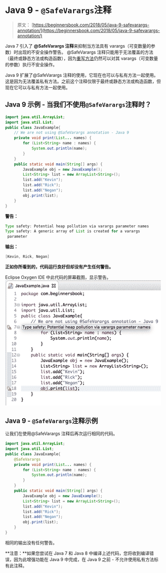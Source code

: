 # Java 9 - `@SafeVarargs`注释

> 原文： [https://beginnersbook.com/2018/05/java-9-safevarargs-annotation/](https://beginnersbook.com/2018/05/java-9-safevarargs-annotation/)

Java 7 引入了 **@SafeVarargs 注释**来抑制当方法具有 varargs（可变数量的参数）时出现的不安全操作警告。 @SafeVarargs 注释只能用于无法覆盖的方法（最终或静态方法或构造函数），因为[重写方法](https://beginnersbook.com/2014/01/method-overriding-in-java-with-example/)仍然可以对其 varargs（可变数量的参数）执行不安全操作。

Java 9 扩展了@SafeVarargs 注释的使用，它现在也可以与私有方法一起使用。这是因为无法覆盖私有方法。之前这个注释仅限于最终或静态方法或构造函数，但现在它可以与私有方法一起使用。

## Java 9 示例 - 当我们不使用`@SafeVarargs`注释时？

```java
import java.util.ArrayList;  
import java.util.List;  
public class JavaExample{  
    // We are not using @SafeVarargs annotation - Java 9
    private void print(List... names) {  
        for (List<String> name : names) {  
            System.out.println(name);  
        }  
    }  
    public static void main(String[] args) {  
        JavaExample obj = new JavaExample();  
        List<String> list = new ArrayList<String>();  
        list.add("Kevin");  
        list.add("Rick"); 
        list.add("Negan");
        obj.print(list);  
    }     
}

```

**警告：**

```java
Type safety: Potential heap pollution via varargs parameter names
Type safety: A generic array of List is created for a varargs 
 parameter
```

**输出：**

```java
[Kevin, Rick, Negan]
```

**正如你所看到的，代码运行良好但却没有产生任何警告。**

Eclipse Oxygen IDE 中此代码的屏幕截图，显示警告。
![Java 9 @SafeVarargs annotation](img/17a9db80b281bb10074de0eea776bd40.jpg)

## Java 9 - `@SafeVarargs`注释示例

让我们在使用@SafeVarargs 注释后再次运行相同的代码。

```java
import java.util.ArrayList;  
import java.util.List;  
public class JavaExample{  
    @SafeVarargs
    private void print(List... names) {  
        for (List<String> name : names) {  
            System.out.println(name);  
        }  
    }  
    public static void main(String[] args) {  
        JavaExample obj = new JavaExample();  
        List<String> list = new ArrayList<String>();  
        list.add("Kevin");  
        list.add("Rick"); 
        list.add("Negan");
        obj.print(list);  
    }      
}
```

相同的输出没有任何警告。

**注意：**如果您尝试在 Java 7 和 Java 8 中编译上述代码，您将收到编译错误，因为此增强功能在 Java 9 中完成，在 Java 9 之前 - 不允许使用私有方法标有此注释。